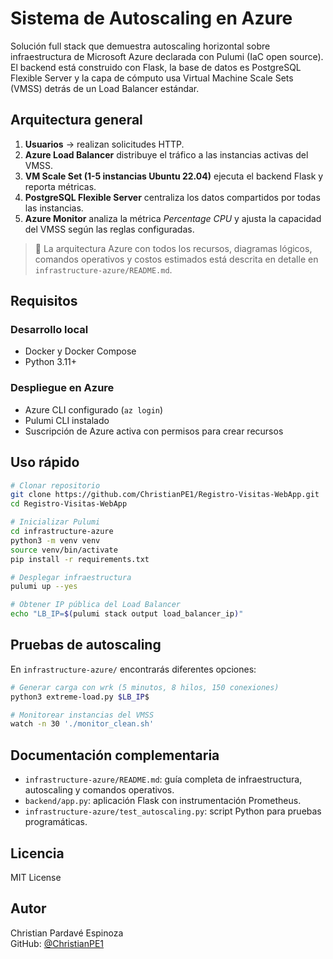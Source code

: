 # Sistema de Autoscaling en Azure

Solución full stack que demuestra autoscaling horizontal sobre infraestructura de Microsoft Azure declarada con Pulumi (IaC open source). El backend está construido con Flask, la base de datos es PostgreSQL Flexible Server y la capa de cómputo usa Virtual Machine Scale Sets (VMSS) detrás de un Load Balancer estándar.

## Arquitectura general

1. **Usuarios** → realizan solicitudes HTTP.
2. **Azure Load Balancer** distribuye el tráfico a las instancias activas del VMSS.
3. **VM Scale Set (1-5 instancias Ubuntu 22.04)** ejecuta el backend Flask y reporta métricas.
4. **PostgreSQL Flexible Server** centraliza los datos compartidos por todas las instancias.
5. **Azure Monitor** analiza la métrica *Percentage CPU* y ajusta la capacidad del VMSS según las reglas configuradas.

> 📄 La arquitectura Azure con todos los recursos, diagramas lógicos, comandos operativos y costos estimados está descrita en detalle en `infrastructure-azure/README.md`.

## Requisitos

### Desarrollo local
- Docker y Docker Compose
- Python 3.11+

### Despliegue en Azure
- Azure CLI configurado (`az login`)
- Pulumi CLI instalado
- Suscripción de Azure activa con permisos para crear recursos

## Uso rápido

```bash
# Clonar repositorio
git clone https://github.com/ChristianPE1/Registro-Visitas-WebApp.git
cd Registro-Visitas-WebApp

# Inicializar Pulumi
cd infrastructure-azure
python3 -m venv venv
source venv/bin/activate
pip install -r requirements.txt

# Desplegar infraestructura
pulumi up --yes

# Obtener IP pública del Load Balancer
echo "LB_IP=$(pulumi stack output load_balancer_ip)"
```

## Pruebas de autoscaling

En `infrastructure-azure/` encontrarás diferentes opciones:

```bash
# Generar carga con wrk (5 minutos, 8 hilos, 150 conexiones)
python3 extreme-load.py $LB_IP$

# Monitorear instancias del VMSS
watch -n 30 './monitor_clean.sh'
```

## Documentación complementaria

- `infrastructure-azure/README.md`: guía completa de infraestructura, autoscaling y comandos operativos.
- `backend/app.py`: aplicación Flask con instrumentación Prometheus.
- `infrastructure-azure/test_autoscaling.py`: script Python para pruebas programáticas.

## Licencia

MIT License

## Autor

Christian Pardavé Espinoza  
GitHub: [@ChristianPE1](https://github.com/ChristianPE1)